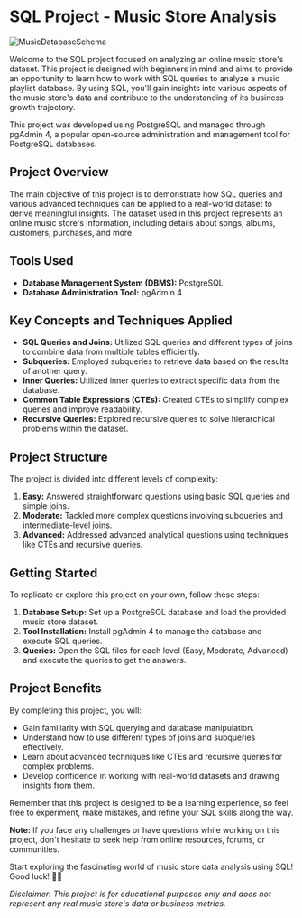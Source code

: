 # SQL Project - Music Store Analysis
![MusicDatabaseSchema](https://github.com/data-enthusiast-shubhs/Music-Store-Analysis---SQL/assets/115934788/362283f2-b524-4c59-95f2-9c6a9980b899)


Welcome to the SQL project focused on analyzing an online music store's dataset. This project is designed with beginners in mind and aims to provide an opportunity to learn how to work with SQL queries to analyze a music playlist database. By using SQL, you'll gain insights into various aspects of the music store's data and contribute to the understanding of its business growth trajectory.

This project was developed using PostgreSQL and managed through pgAdmin 4, a popular open-source administration and management tool for PostgreSQL databases.

## Project Overview

The main objective of this project is to demonstrate how SQL queries and various advanced techniques can be applied to a real-world dataset to derive meaningful insights. The dataset used in this project represents an online music store's information, including details about songs, albums, customers, purchases, and more.

## Tools Used

- **Database Management System (DBMS):** PostgreSQL
- **Database Administration Tool:** pgAdmin 4

## Key Concepts and Techniques Applied

- **SQL Queries and Joins:** Utilized SQL queries and different types of joins to combine data from multiple tables efficiently.
- **Subqueries:** Employed subqueries to retrieve data based on the results of another query.
- **Inner Queries:** Utilized inner queries to extract specific data from the database.
- **Common Table Expressions (CTEs):** Created CTEs to simplify complex queries and improve readability.
- **Recursive Queries:** Explored recursive queries to solve hierarchical problems within the dataset.

## Project Structure

The project is divided into different levels of complexity:

1. **Easy:** Answered straightforward questions using basic SQL queries and simple joins.
2. **Moderate:** Tackled more complex questions involving subqueries and intermediate-level joins.
3. **Advanced:** Addressed advanced analytical questions using techniques like CTEs and recursive queries.

## Getting Started

To replicate or explore this project on your own, follow these steps:

1. **Database Setup:** Set up a PostgreSQL database and load the provided music store dataset.
2. **Tool Installation:** Install pgAdmin 4 to manage the database and execute SQL queries.
3. **Queries:** Open the SQL files for each level (Easy, Moderate, Advanced) and execute the queries to get the answers.

## Project Benefits

By completing this project, you will:

- Gain familiarity with SQL querying and database manipulation.
- Understand how to use different types of joins and subqueries effectively.
- Learn about advanced techniques like CTEs and recursive queries for complex problems.
- Develop confidence in working with real-world datasets and drawing insights from them.

Remember that this project is designed to be a learning experience, so feel free to experiment, make mistakes, and refine your SQL skills along the way.

**Note:** If you face any challenges or have questions while working on this project, don't hesitate to seek help from online resources, forums, or communities.

Start exploring the fascinating world of music store data analysis using SQL! Good luck! 🎵🎶

*Disclaimer: This project is for educational purposes only and does not represent any real music store's data or business metrics.*
